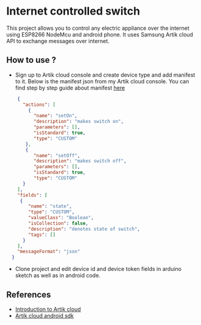 # Internet controlled switch
  This project allows you to control any electric appliance over the internet using ESP8266 NodeMcu and android phone.
  It uses Samsung Artik cloud API to exchange messages over internet.
  
## How to use ?
  - Sign up to Artik cloud console and create device type and add manifest to it. Below is the manifest json from my Artik cloud console.
    You can find step by step guide about manifest [here](https://developer.artik.cloud/documentation/introduction/the-manifest.html)
```json
    {
      "actions": [
        {
          "name": "setOn",
          "description": "makes switch on",
          "parameters": [],
          "isStandard": true,
          "type": "CUSTOM"
       },
       {
          "name": "setOff",
          "description": "makes switch off",
          "parameters": [],
          "isStandard": true,
          "type": "CUSTOM"
      }
    ],
    "fields": [
     {
        "name": "state",
        "type": "CUSTOM",
        "valueClass": "Boolean",
        "isCollection": false,
        "description": "denotes state of switch",
        "tags": []
      }
    ],
    "messageFormat": "json"
  }
```
 - Clone project and edit device id and device token fields in arduino sketch as well as in android code.
  
## References
 - [Introduction to Artik cloud](https://developer.artik.cloud/documentation/introduction/)
 - [Artik cloud android sdk](https://github.com/artikcloud/artikcloud-java)

